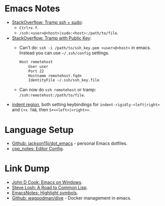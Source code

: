 Emacs Notes
===========

* [StackOverflow: Tramp ssh + sudo]:
    * `Ctrl+x f`.
    * `/ssh:<user>@<host>|sudo:<host>:/path/to/file`.
* [StackOverflow: Tramp with Public Key]:
    * Can't do: `ssh -i /path/to/ssh_key.pem <user>@<host>` in emacs. Instead
      you can use `~/.ssh/config` settings.

      ```bash
      Host remotehost
          User user
          Port 22
          Hostname remotehost.fqdn
          IdentityFile ~/.ssh/ssh_key.file
      ```

    * Can now do `ssh remotehost` or tramp: `/ssh:remotehost:/path/to/file`.
* [indent region], both setting keybindings for `indent-rigidly-<left|right>`
  and `C+x TAB`, then `S+<<left>|<right>>`.

Language Setup
==============

* [Github: jackson15j/dot_emacs] - personal Emacs dotfiles.
* [cpp_notes: Editor Config].


Link Dump
=========

* [John D Cook: Emacs on Windows].
* [Steve Losh: A Road to Common Lisp].
* [EmacsNotes: Highlight symbols].
* [Github: wagoodman/dive] - Docker management in emacs.


[StackOverflow: Tramp ssh + sudo]: https://stackoverflow.com/questions/2177687/open-file-via-ssh-and-sudo-with-emacs
[StackOverflow: Tramp with Public Key]: https://stackoverflow.com/questions/1353297/editing-remote-files-with-emacs-using-public-key-authentication
[indent region]: https://dougie.io/emacs/indent-selection/

[Github: jackson15j/dot_emacs]: https://github.com/jackson15j/dot_emacs
[cpp_notes: Editor Config]: ../cpp_notes.md#editor-config

[John D Cook: Emacs on Windows]: https://www.johndcook.com/blog/emacs_windows/
[Steve Losh: A Road to Common Lisp]: http://stevelosh.com/blog/2018/08/a-road-to-common-lisp/
[EmacsNotes: Highlight symbols]: https://emacsnotes.wordpress.com/2018/09/11/highlight-symbols-and-other-miscellanea-in-your-program-code/
[Github: wagoodman/dive]: https://github.com/wagoodman/dive

